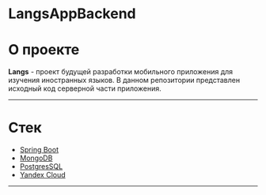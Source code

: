 # LangsAppBackend

# О проекте
**Langs** - проект будущей разработки мобильного приложения для изучения иностранных языков.
В данном репозитории представлен исходный код серверной части приложения.
___
# Стек
- [Spring Boot](https://mvnrepository.com/artifact/org.springframework.boot/spring-boot-starter-web)
- [MongoDB](https://mvnrepository.com/artifact/org.springframework.boot/spring-boot-starter-data-mongodb)
- [PostgresSQL](https://mvnrepository.com/artifact/org.postgresql/postgresql)
- [Yandex Cloud](https://cloud.yandex.com/en-ru/)
___

